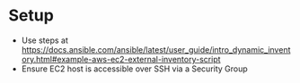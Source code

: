 # Setup

- Use steps at https://docs.ansible.com/ansible/latest/user_guide/intro_dynamic_inventory.html#example-aws-ec2-external-inventory-script
- Ensure EC2 host is accessible over SSH via a Security Group
